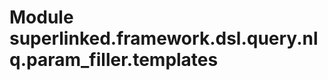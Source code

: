 Module superlinked.framework.dsl.query.nlq.param_filler.templates
=================================================================